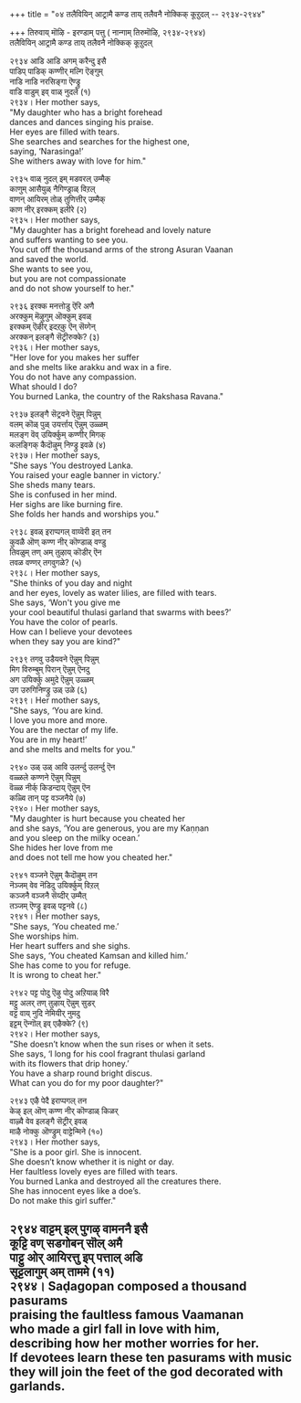 +++
title = "०४ तलैवियिन् आट्रामै कण्ड ताय् तलैवनै नोक्किक् कूऱुदल् -- २९३४-२९४४"

+++
तिरुवाय् मॊऴि - इरण्डाम् पत्तु ( नान्गाम् तिरुमॊऴि, २९३४-२९४४)  
तलैवियिन् आट्रामै कण्ड ताय् तलैवनै नोक्किक् कूऱुदल्  

२९३४ आडि आडि अगम् करैन्दु इसै  
पाडिप् पाडिक् कण्णीर् मल्गि ऎङ्गुम्  
नाडि नाडि नरसिङ्गा ऎण्ड्रु  
वाडि वाडुम् इव् वाळ् नुदले (१)  
२९३४। Her mother says,  
"My daughter who has a bright forehead  
dances and dances singing his praise.  
Her eyes are filled with tears.  
She searches and searches for the highest one,  
saying, ‘Narasinga!’  
She withers away with love for him."  

२९३५ वाळ् नुदल् इम् मडवरल् उम्मैक्  
काणुम् आसैयुळ् नैगिण्ड्राळ् विऱल्  
वाणन् आयिरम् तोळ् तुणित्तीर् उम्मैक्  
काण नीर् इरक्कम् इलीरे (२)  
२९३५। Her mother says,  
"My daughter has a bright forehead and lovely nature  
and suffers wanting to see you.  
You cut off the thousand arms of the strong Asuran Vaanan  
and saved the world.  
She wants to see you,  
but you are not compassionate  
and do not show yourself to her."  

२९३६ इरक्क मनत्तोडु ऎरि अणै  
अरक्कुम् मॆऴुगुम् ऒक्कुम् इवळ्  
इरक्कम् ऎऴीर् इदऱ्‌कु ऎन् सॆय्गेन्  
अरक्कन् इलङ्गै सॆट्रीरुक्के? (३)  
२९३६। Her mother says,  
"Her love for you makes her suffer  
and she melts like arakku and wax in a fire.  
You do not have any compassion.  
What should I do?  
You burned Lanka, the country of the Rakshasa Ravana."  

२९३७ इलङ्गै सॆट्रवने ऎन्नुम् पिन्नुम्  
वलम् कॊळ् पुळ् उयर्त्ताय् ऎन्नुम् उळ्ळम्  
मलङ्ग वॆव् उयिर्क्कुम् कण्णीर् मिगक्  
कलङ्गिक् कैदॊऴुम् निण्ड्रु इवळे (४)  
२९३७। Her mother says,  
"She says ‘You destroyed Lanka.  
You raised your eagle banner in victory.’  
She sheds many tears.  
She is confused in her mind.  
Her sighs are like burning fire.  
She folds her hands and worships you."  

२९३८ इवळ् इराप्पगल् वाय्वॆरी इत् तन  
कुवळै ऒण् कण्ण नीर् कॊण्डाळ् वण्डु  
तिवळुम् तण् अम् तुऴाय् कॊडीर् ऎन  
तवळ वण्णर् तगवुगळे? (५)  
२९३८। Her mother says,  
"She thinks of you day and night  
and her eyes, lovely as water lilies, are filled with tears.  
She says, ‘Won't you give me  
your cool beautiful thulasi garland that swarms with bees?’  
You have the color of pearls.  
How can I believe your devotees  
when they say you are kind?"  

२९३९ तगवु उडैयवने ऎन्नुम् पिन्नुम्  
मिग विरुम्बुम् पिरान् ऎन्नुम् ऎनदु  
अग उयिर्क्कु अमुदे ऎन्नुम् उळ्ळम्  
उग उरुगिनिण्ड्रु उळ् उळे (६)  
२९३९। Her mother says,  
"She says, ‘You are kind.  
I love you more and more.  
You are the nectar of my life.  
You are in my heart!’  
and she melts and melts for you."  

२९४० उळ् उळ् आवि उलर्न्दु उलर्न्दु ऎन  
वळ्ळले कण्णने ऎन्नुम् पिन्नुम्  
वॆळ्ळ नीर्क् किडन्दाय् ऎन्नुम् ऎन  
कळ्वि तान् पट्ट वञ्जनैये (७)  
२९४०। Her mother says,  
"My daughter is hurt because you cheated her  
and she says, ‘You are generous, you are my Kaṇṇan  
and you sleep on the milky ocean.’  
She hides her love from me  
and does not tell me how you cheated her."  

२९४१ वञ्जने ऎन्नुम् कैदॊऴुम् तन  
नॆञ्जम् वेव नॆडिदु उयिर्क्कुम् विऱल्  
कञ्जनै वञ्जनै सॆय्दीर् उम्मैत्  
तञ्जम् ऎण्ड्रु इवळ् पट्टनवे (८)  
२९४१। Her mother says,  
"She says, ‘You cheated me.’  
She worships him.  
Her heart suffers and she sighs.  
She says, ‘You cheated Kamsan and killed him.’  
She has come to you for refuge.  
It is wrong to cheat her."  

२९४२ पट्ट पोदु ऎऴु पोदु अऱियाळ् विरै  
मट्टु अलर् तण् तुऴाय् ऎन्नुम् सुडर्  
वट्ट वाय् नुदि नेमियीर् नुमदु  
इट्टम् ऎन्गॊल् इव् एऴैक्के? (९)  
२९४२। Her mother says,  
"She doesn’t know when the sun rises or when it sets.  
She says, ‘I long for his cool fragrant thulasi garland  
with its flowers that drip honey.’  
You have a sharp round bright discus.  
What can you do for my poor daughter?"  

२९४३ एऴै पेदै इराप्पगल् तन  
केऴ् इल् ऒण् कण्ण नीर् कॊण्डाळ् किळर्  
वाऴ्वै वेव इलङ्गै सॆट्रीर् इवळ्  
माऴै नोक्कु ऒण्ड्रुम् वाट्टेन्मिने (१०)  
२९४३। Her mother says,  
"She is a poor girl. She is innocent.  
She doesn’t know whether it is night or day.  
Her faultless lovely eyes are filled with tears.  
You burned Lanka and destroyed all the creatures there.  
She has innocent eyes like a doe’s.  
Do not make this girl suffer."  

२९४४ वाट्टम् इल् पुगऴ् वामननै इसै  
कूट्टि वण् सडगोबन् सॊल् अमै  
पाट्टु ओर् आयिरत्तु इप् पत्ताल् अडि  
सूट्टलागुम् अम् ताममे (११)  
२९४४। Saḍagopan composed a thousand pasurams  
praising the faultless famous Vaamanan  
who made a girl fall in love with him,  
describing how her mother worries for her.  
If devotees learn these ten pasurams with music  
they will join the feet of the god decorated with garlands.  
----------  


